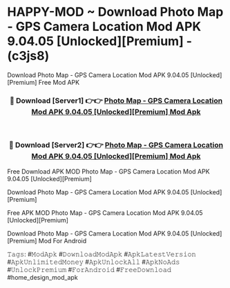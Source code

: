 # HAPPY-MOD ~ Download Photo Map - GPS Camera Location Mod APK 9.04.05 [Unlocked][Premium] - (c3js8)
Download Photo Map - GPS Camera Location Mod APK 9.04.05 [Unlocked][Premium] Free Mod APK

<div align="center">
<h3>🔴 Download [Server1] 👉👉 <a href="https://apk-comot.site?title=Photo_Map_-_GPS_Camera_Location_Mod_APK_9.04.05_[Unlocked][Premium]">Photo Map - GPS Camera Location Mod APK 9.04.05 [Unlocked][Premium] Mod Apk</a></h3><br>

<h3>🔴 Download [Server2] 👉👉 <a href="https://apk-comot.site?title=Photo_Map_-_GPS_Camera_Location_Mod_APK_9.04.05_[Unlocked][Premium]">Photo Map - GPS Camera Location Mod APK 9.04.05 [Unlocked][Premium] Mod Apk</a></h3>
</div>


Free Download APK MOD Photo Map - GPS Camera Location Mod APK 9.04.05 [Unlocked][Premium]

Download Photo Map - GPS Camera Location Mod APK 9.04.05 [Unlocked][Premium] 

Free APK MOD Photo Map - GPS Camera Location Mod APK 9.04.05 [Unlocked][Premium] 

Download Photo Map - GPS Camera Location Mod APK 9.04.05 [Unlocked][Premium] Mod For Android

𝚃𝚊𝚐𝚜: #𝙼𝚘𝚍𝙰𝚙𝚔 #𝙳𝚘𝚠𝚗𝚕𝚘𝚊𝚍𝙼𝚘𝚍𝙰𝚙𝚔 #𝙰𝚙𝚔𝙻𝚊𝚝𝚎𝚜𝚝𝚅𝚎𝚛𝚜𝚒𝚘𝚗 #𝙰𝚙𝚔𝚄𝚗𝚕𝚒𝚖𝚒𝚝𝚎𝚍𝙼𝚘𝚗𝚎𝚢 #𝙰𝚙𝚔𝚄𝚗𝚕𝚘𝚌𝚔𝙰𝚕𝚕 #𝙰𝚙𝚔𝙽𝚘𝙰𝚍𝚜 #𝚄𝚗𝚕𝚘𝚌𝚔𝙿𝚛𝚎𝚖𝚒𝚞𝚖 #𝙵𝚘𝚛𝙰𝚗𝚍𝚛𝚘𝚒𝚍 #𝙵𝚛𝚎𝚎𝙳𝚘𝚠𝚗𝚕𝚘𝚊𝚍 #home_design_mod_apk
